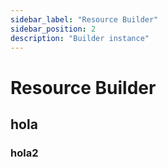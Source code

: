 ```yaml
---
sidebar_label: "Resource Builder"
sidebar_position: 2
description: "Builder instance"
---
```


# Resource Builder

## hola

### hola2

